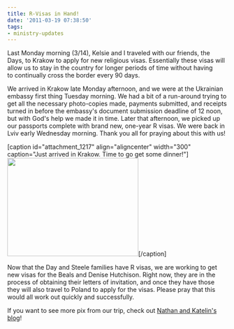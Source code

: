 ```yaml
---
title: R-Visas in Hand!
date: '2011-03-19 07:38:50'
tags:
- ministry-updates
---
```


Last Monday morning (3/14), Kelsie and I traveled with our friends, the Days, to Krakow to apply for new religious visas. Essentially these visas will allow us to stay in the country for longer periods of time without having to continually cross the border every 90 days.

We arrived in Krakow late Monday afternoon, and we were at the Ukrainian embassy first thing Tuesday morning. We had a bit of a run-around trying to get all the necessary photo-copies made, payments submitted, and receipts turned in before the embassy's document submission deadline of 12 noon, but with God's help we made it in time. Later that afternoon, we picked up our passports complete with brand new, one-year R visas. We were back in Lviv early Wednesday morning. Thank you all for praying about this with us!

[caption id="attachment_1217" align="aligncenter" width="300" caption="Just arrived in Krakow. Time to go get some dinner!"]<a href="http://ofreport.com/wp-content/uploads/2011/03/IMG_4890.jpeg"><img class="size-medium wp-image-1217 " src="http://ofreport.com/wp-content/uploads/2011/03/IMG_4890-300x225.jpg" alt="" width="300" height="225" /></a>[/caption]

Now that the Day and Steele families have R visas, we are working to get new visas for the Beals and Denise Hutchison. Right now, they are in the process of obtaining their letters of invitation, and once they have those they will also travel to Poland to apply for the visas. Please pray that this would all work out quickly and successfully.

If you want to see more pix from our trip, check out <a href="http://day.euroteamoutreach.org/">Nathan and Katelin's blog</a>!
